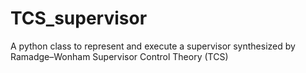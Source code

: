 # TCS_supervisor
A python class to represent and execute a supervisor synthesized by Ramadge–Wonham Supervisor Control Theory (TCS)
